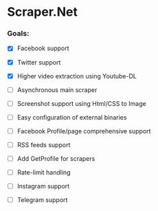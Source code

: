 # Scraper.Net

### Goals:

- [x] Facebook support
- [x] Twitter support
- [x] Higher video extraction using Youtube-DL
  

- [ ] Asynchronous main scraper
- [ ] Screenshot support using Html/CSS to Image
- [ ] Easy configuration of external binaries
- [ ] Facebook Profile/page comprehensive support
- [ ] RSS feeds support
- [ ] Add GetProfile for scrapers
- [ ] Rate-limit handling
- [ ] Instagram support
- [ ] Telegram support
